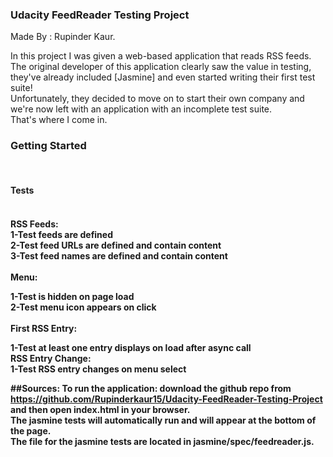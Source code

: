 <h3>Udacity FeedReader Testing Project</h3>
Made By : Rupinder Kaur.
<br>

In this project I was given a web-based application that reads RSS feeds.<br>
The original developer of this application clearly saw the value in testing, they've already included [Jasmine] and even started writing their first test suite!<br>Unfortunately, they decided to move on to start their own company and we're now left with an application with an incomplete test suite. <br>That's where I come in.


<h3>Getting Started</h3><br>
<h4>Tests<h4>
<br>
<strong>RSS Feeds:</strong>
<br>
1-Test feeds are defined<br>
2-Test feed URLs are defined and contain content<br>
3-Test feed names are defined and contain content<br>
<br>
<strong>Menu:</strong>

1-Test is hidden on page load<br>
2-Test menu icon appears on click<br>
<br>
<strong>First RSS Entry:</strong>

1-Test at least one entry displays on load after async call<br>
<strong>RSS Entry Change:</strong><br>
1-Test RSS entry changes on menu select<br>

<strong>##Sources:</strong>
To run the application: download the github repo from https://github.com/Rupinderkaur15/Udacity-FeedReader-Testing-Project and then open index.html in your browser.<br>
The jasmine tests will automatically run and will appear at the bottom of the page.<br>
The file for the jasmine tests are located in jasmine/spec/feedreader.js.
